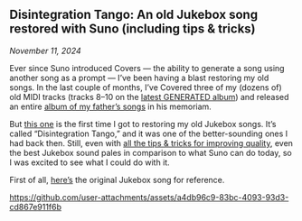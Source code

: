 <!-- ## Restoring your old Jukebox songs with Suno: Pick your battles wisely

*November 11, 2024*

**Note: While the story below relates to restoring Jukebox songs, the same principles apply to restoring any other songs you might have created that deserve a second chance — wether your age-old Guitar Pro experimentations, your bedroom-produced tracks that sound like a cat in heat, or your high school band’s rehearsal tapes.**

If you were into AI-generated music before Suno arrived, you probably have a bunch of songs created with Jukebox, OpenAI’s first (and only) music generation model. And if you’re like me, you probably have mixed feelings about them. On the one hand, they were the best thing we had at the time, and they were a lot of fun to create. On the other hand, even with all the tricks you could pull off, they still sounded like, let’s be honest, crap.

As I was creating those songs back then, I dreamt of a day when I could restore them with a better model. And since Suno introduced Covers — the ability to generate a song using another song as a prompt — I’ve been having a blast doing just that.

In the last couple of months, I’ve Covered three of my (dozens of) old instrumentation-only songs (tracks 8–10 on the [latest GENERATED album](https://generated.bandcamp.com/album/let-the-stories-spin)) and released an entire [album of my father’s songs](https://poluzhivye.bandcamp.com/album/papa-reka) in his memoriam — but I only released my [first Jukebox restoration](tbd) today, so I thought I’d share some thoughts on the process. -->

## Disintegration Tango: An old Jukebox song restored with Suno (including tips & tricks)

*November 11, 2024*

Ever since Suno introduced Covers — the ability to generate a song using another song as a prompt — I’ve been having a blast restoring my old songs. In the last couple of months, I’ve Covered three of my (dozens of) old MIDI tracks (tracks 8–10 on the [latest GENERATED album](https://spti.fi/generated-stories)) and released an entire [album of my father’s songs](https://spti.fi/papa-reka) in his memoriam.

But [this one](https://spti.fi/tango) is the first time I got to restoring my old Jukebox songs. It’s called “Disintegration Tango,” and it was one of the better-sounding ones I had back then. Still, even with [all the tips & tricks for improving quality](/misc/tbw.md), even the best Jukebox sound pales in comparison to what Suno can do today, so I was excited to see what I could do with it.

First of all, [here’s](/media/tango-jukebox.mp4) the original Jukebox song for reference.

https://github.com/user-attachments/assets/a4db96c9-83bc-4093-93d3-cd867e911f6b